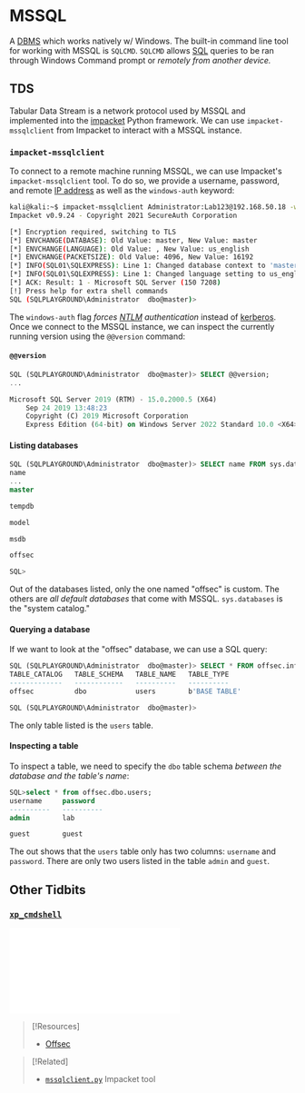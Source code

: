 
# MSSQL
A [DBMS](../../coding/databases/DBMS.md) which works natively w/ Windows. The built-in command line tool for working with MSSQL is `SQLCMD`.  `SQLCMD` allows [SQL](../../coding/languages/SQL.md) queries to be ran through Windows Command prompt or *remotely from another device.*
## TDS
Tabular Data Stream is a network protocol used by MSSQL and implemented into the [impacket](../../cybersecurity/TTPs/exploitation/tools/impacket.md) Python framework. We can use `impacket-mssqlclient` from Impacket to interact with a MSSQL instance.
### `impacket-mssqlclient`
To connect to a remote machine running MSSQL, we can use Impacket's `impacket-mssqlclient` tool. To do so, we provide a username, password, and remote [IP address](../../networking/OSI/3-network/IP-addresses.md) as well as the `windows-auth` keyword:
```bash
kali@kali:~$ impacket-mssqlclient Administrator:Lab123@192.168.50.18 -windows-auth
Impacket v0.9.24 - Copyright 2021 SecureAuth Corporation

[*] Encryption required, switching to TLS
[*] ENVCHANGE(DATABASE): Old Value: master, New Value: master
[*] ENVCHANGE(LANGUAGE): Old Value: , New Value: us_english
[*] ENVCHANGE(PACKETSIZE): Old Value: 4096, New Value: 16192
[*] INFO(SQL01\SQLEXPRESS): Line 1: Changed database context to 'master'.
[*] INFO(SQL01\SQLEXPRESS): Line 1: Changed language setting to us_english.
[*] ACK: Result: 1 - Microsoft SQL Server (150 7208)
[!] Press help for extra shell commands
SQL (SQLPLAYGROUND\Administrator  dbo@master)>
```
The `windows-auth` flag *forces [NTLM](../../networking/protocols/NTLM.md) authentication* instead of [kerberos](../../networking/protocols/kerberos.md).  Once we connect to the MSSQL instance, we can inspect the currently running version using the `@@version` command:
#### `@@version`
```sql
SQL (SQLPLAYGROUND\Administrator  dbo@master)> SELECT @@version;
...

Microsoft SQL Server 2019 (RTM) - 15.0.2000.5 (X64)
	Sep 24 2019 13:48:23
	Copyright (C) 2019 Microsoft Corporation
	Express Edition (64-bit) on Windows Server 2022 Standard 10.0 <X64> (Build 20348: ) (Hypervisor)
```
#### Listing databases
```sql
SQL (SQLPLAYGROUND\Administrator  dbo@master)> SELECT name FROM sys.databases;
name
...
master

tempdb

model

msdb

offsec

SQL>
```
Out of the databases listed, only the one named "offsec" is custom. The others are *all default databases* that come with MSSQL. `sys.databases` is the "system catalog."
#### Querying a database
If we want to look at the "offsec" database, we can use a SQL query:
```sql
SQL (SQLPLAYGROUND\Administrator  dbo@master)> SELECT * FROM offsec.information_schema.tables;
TABLE_CATALOG   TABLE_SCHEMA   TABLE_NAME   TABLE_TYPE   
-------------   ------------   ----------   ----------   
offsec          dbo            users        b'BASE TABLE'   

SQL (SQLPLAYGROUND\Administrator  dbo@master)> 
```
The only table listed is the `users` table.
#### Inspecting a table
To inspect a table, we need to specify the `dbo` table schema *between the database and the table's name*:
```sql
SQL>select * from offsec.dbo.users;
username     password     
----------   ----------   
admin        lab        

guest        guest 
```
The out shows that the `users` table only has two columns: `username` and `password`. There are only two users listed in the table `admin` and `guest`. 
## Other Tidbits
### [`xp_cmdshell`](../../OSCP/Web%20Apps/SQLi.md#In%20MSSQL)
![My notes on `xp_cmdshell` - OSCP notes](../../OSCP/Web%20Apps/SQLi.md#In%20MSSQL)

> [!Resources]
> - [Offsec](offsec.com)

> [!Related]
> - [`mssqlclient.py`](../../cybersecurity/TTPs/exploitation/tools/impacket.md#`mssqlclient.py`) Impacket tool